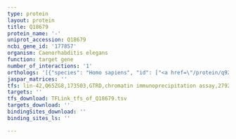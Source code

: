 ```yaml
---
type: protein
layout: protein
title: Q18679
protein_name: '-'
uniprot_accession: Q18679
ncbi_gene_id: '177857'
organism: Caenorhabditis elegans
function: target gene
number_of_interactions: '1'
orthologs: '[{"species": "Homo sapiens", "id": ["<a href=\"/protein/q92611\">Q92611</a>"]}, {"species": "Mus musculus", "id": ["<a href=\"/protein/q925u4\">Q925U4</a>"]}, {"species": "Rattus norvegicus", "id": ["<a href=\"/protein/d3zje0\">D3ZJE0</a>"]}, {"species": "Danio rerio", "id": ["<a href=\"/protein/e9qjf1\">E9QJF1</a>"]}]'
jaspar_matrices: ''
tfs: lin-42,Q65ZG8,173503,GTRD,chromatin immunoprecipitation assay,27924024%5Buid%5D,No
targets: ''
tfs_download: TFLink_tfs_of_Q18679.tsv
targets_download: ''
bindingSites_download: ''
binding_sites_ls: ''

---
```

